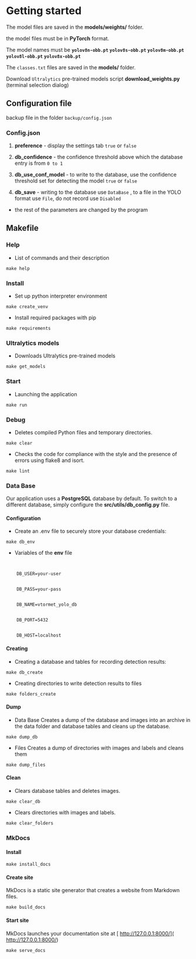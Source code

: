 # Getting started


The model files  are saved in the  **models/weights/**  folder.

the model files must be in **PyTorch** format.

The model names must be **`yolov8n-obb.pt` `yolov8s-obb.pt` `yolov8m-obb.pt` `yolov8l-obb.pt` `yolov8x-obb.pt`**

The `classes.txt` files are saved in the  **models/**  folder.

Download `Ultralytics` pre-trained models script **download_weights.py** (terminal selection dialog)

## Configuration file
backup file in the folder `backup/config.json`

### Config.json


1. **preference** - display the settings tab `true` or `false`


2. **db_confidence** - the confidence threshold above which the database entry is from `0 to 1`


3. **db_use_conf_model** - to write to the database, use the confidence threshold set for detecting the model `true` or `false`


4. **db_save** - writing to the database use `DataBase` , to a file in the YOLO  format use `File`, do not record use `Disabled`

- the rest of the parameters are changed by the program

## Makefile

### Help
- List of commands and their description 

```shell
make help
```

### Install
- Set up python interpreter environment

```shell
make create_venv
```

- Install required packages with pip

```shell
make requirements
```

### Ultralytics models 
- Downloads Ultralytics pre-trained models

```shell
make get_models
```

### Start
- Launching the application

```shell
make run
```

### Debug
- Deletes compiled Python files and temporary directories.

```shell
make clear
```

- Checks the code for compliance with the style and the presence of errors using flake8 and isort.

```shell
make lint
```


### Data Base 
Our application uses a **PostgreSQL** database by default. To switch to a different database, simply configure the **src/utils/db_config.py** file.


#### Configuration

- Create an .env file to securely store your database credentials:

```shell
make db_env
```

- Variables of the **env** file

```shell


    DB_USER=your-user


    DB_PASS=your-pass


    DB_NAME=vtormet_yolo_db


    DB_PORT=5432


    DB_HOST=localhost  
```

#### Creating
- Creating a database and tables for recording detection results:

```shell
make db_create
```


- Creating directories to write detection results to files

```shell
make folders_create
```
#### Dump

- Data Base
Creates a dump of the database and images into an archive in the data folder and database tables and cleans up the database.

```shell
make dump_db
```

- Files
Creates a dump of directories with images and labels and cleans them

```shell
make dump_files
```

#### Clean
- Clears database tables and deletes images.

```shell
make clear_db
```

- Clears directories with images and labels.

```shell
make clear_folders
```



### MkDocs
#### Install

```shell
make install_docs
```
#### Create site
MkDocs is a static site generator that creates a website from Markdown files.

```shell
make build_docs
```

#### Start site
MkDocs launches your documentation site at [ http://127.0.0.1:8000/]( http://127.0.0.1:8000/)

```shell
make serve_docs
```
